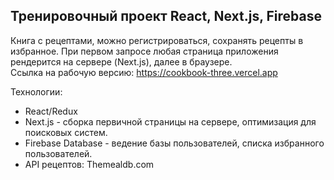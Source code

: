 ## Тренировочный проект React, Next.js, Firebase

Книга с рецептами, можно регистрироваться, сохранять рецепты в избранное. При первом запросе любая страница приложения рендерится на сервере (Next.js), далее в браузере.  
Ссылка на рабочую версию: https://cookbook-three.vercel.app  
  
Технологии:  
* React/Redux  
* Next.js - сборка первичной страницы на сервере, оптимизация для поисковых систем.  
* Firebase Database - ведение базы пользователей, списка избранного пользователей.  
* API рецептов: Themealdb.com